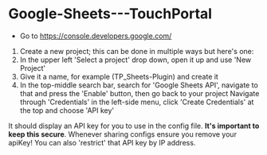 # Google-Sheets---TouchPortal



- Go to https://console.developers.google.com/
1) Create a new project; this can be done in multiple ways but here's one:
2) In the upper left 'Select a project' drop down, open it up and use 'New Project'
3) Give it a name, for example (TP_Sheets-Plugin) and create it
4) In the top-middle search bar, search for 'Google Sheets API', navigate to that and press the 'Enable' button, then go back to your project
   Navigate through 'Credentials' in the left-side menu, click 'Create Credentials' at the top and choose 'API key'

It should display an API key for you to use in the config file.
**It's important to keep this secure**. Whenever sharing configs ensure you remove your apiKey!
You can also 'restrict' that API key by IP address.
